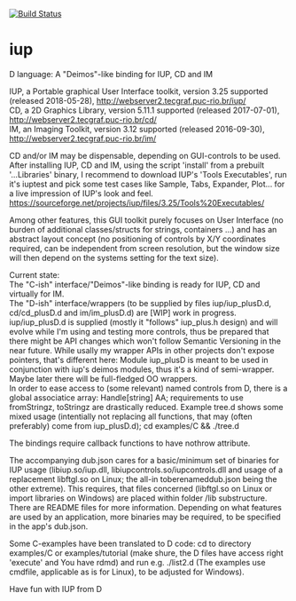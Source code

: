 [![Build Status](https://travis-ci.org/carblue/iup.svg?branch=master)](https://travis-ci.org/carblue/iup)

# iup

D language: A "Deimos"-like binding for IUP, CD and IM

IUP, a Portable graphical User Interface toolkit, version 3.25 supported (released 2018-05-28),  http://webserver2.tecgraf.puc-rio.br/iup/<br>
CD, a 2D Graphics Library, version 5.11.1 supported (released 2017-07-01),  http://webserver2.tecgraf.puc-rio.br/cd/<br>
IM, an Imaging Toolkit, version 3.12 supported (released 2016-09-30),  http://webserver2.tecgraf.puc-rio.br/im/

CD and/or IM may be dispensable, depending on GUI-controls to be used.<br>
After installing IUP, CD and IM, using the script 'install' from a prebuilt '...Libraries' binary, I recommend to download IUP's 'Tools Executables', run it's iuptest and pick some test cases like Sample, Tabs, Expander, Plot... for a live impression of IUP's look and feel. https://sourceforge.net/projects/iup/files/3.25/Tools%20Executables/

Among other features, this GUI toolkit purely focuses on User Interface (no burden of additional classes/structs for strings, containers ...) and has an abstract layout concept (no positioning of controls by X/Y coordinates required, can be independent from screen resolution, but the window size will then depend on the systems setting for the text size).<br>

Current state:<br>
The "C-ish" interface/"Deimos"-like binding  is ready for IUP, CD and virtually for IM.<br>
The "D-ish" interface/wrappers (to be supplied by files iup/iup_plusD.d, cd/cd_plusD.d and im/im_plusD.d) are [WIP] work in progress.<br>
iup/iup_plusD.d is supplied (mostly it "follows" iup_plus.h design) and will evolve while I'm using and testing more controls, thus be prepared that there might be API changes which won't follow Semantic Versioning in the near future. While usally my wrapper APIs in other projects don't expose pointers, that's different here: Module iup_plusD is meant to be used in conjunction with iup's deimos modules, thus it's a kind of semi-wrapper. Maybe later there will be full-fledged OO wrappers.<br>
In order to ease access to (some relevant) named controls from D, there is a global associatice array: Handle[string] AA; requirements to use fromStringz, toStringz are drastically reduced.
Example tree.d shows some mixed usage (intentially not replacing all functions, that may (often preferably) come from iup_plusD.d); cd examples/C && ./tree.d

The bindings require callback functions to have nothrow attribute.<br>

The accompanying dub.json cares for a basic/minimum set of binaries for IUP usage (libiup.so/iup.dll, libiupcontrols.so/iupcontrols.dll and usage of a replacement libftgl.so on Linux; the all-in toberenameddub.json being the other extreme). This requires, that files concerned (libftgl.so on Linux or import libraries on Windows) are placed within folder /lib substructure. There are README files for more information. Depending on what features are used by an application, more binaries may be required, to be specified in the app's dub.json.

Some C-examples have been translated to D code: cd to directory examples/C or examples/tutorial (make shure, the D files have access right 'execute' and You have rdmd) and run e.g. ./list2.d (The examples use cmdfile, applicable as is for Linux), to be adjusted for Windows).

Have fun with IUP from D

